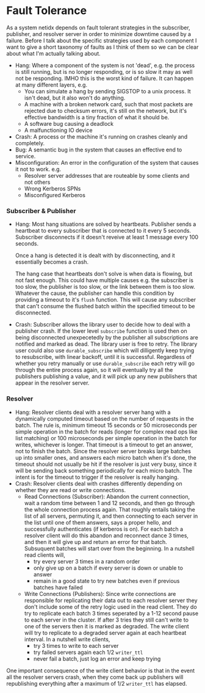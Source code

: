 # Fault Tolerance

As a system netidx depends on fault tolerant strategies in the
subscriber, publisher, and resolver server in order to minimize
downtime caused by a failure. Before I talk about the specific
strategies used by each component I want to give a short taxonomy of
faults as I think of them so we can be clear about what I'm actually
talking about.

- Hang: Where a component of the system is not 'dead', e.g. the
  process is still running, but is no longer responding, or is so slow
  it may as well not be responding. IMHO this is the worst kind of
  failure. It can happen at many different layers, e.g.
  - You can simulate a hang by sending SIGSTOP to a unix process. It
    isn't dead, but it also won't do anything.
  - A machine with a broken network card, such that most packets are
    rejected due to checksum errors, it's still on the network, but
    it's effective bandwidth is a tiny fraction of what it should be.
  - A software bug causing a deadlock
  - A malfunctioning IO device
- Crash: A process or the machine it's running on crashes cleanly and
  completely.
- Bug: A semantic bug in the system that causes an effective end to
  service.
- Misconfiguration: An error in the configuration of the system that
  causes it not to work. e.g.
  - Resolver server addresses that are routeable by some clients and not others
  - Wrong Kerberos SPNs
  - Misconfigured Kerberos

### Subscriber & Publisher

- Hang: Most hang situations are solved by heartbeats. Publisher sends
  a heartbeat to every subscriber that is connected to it every 5
  seconds. Subscriber disconnects if it doesn't reveive at least 1
  message every 100 seconds.

  Once a hang is detected it is dealt with by disconnecting, and it
  essentially becomes a crash.
  
  The hang case that heartbeats don't solve is when data is flowing,
  but not fast enough. This could have multiple causes e.g. the
  subscriber is too slow, the publisher is too slow, or the link
  between them is too slow. Whatever the cause, the publisher can
  handle this condition by providing a timeout to it's `flush`
  function. This will cause any subscriber that can't consume the
  flushed batch within the specified timeout to be disconnected.
- Crash: Subscriber allows the library user to decide how to deal with
  a publisher crash. If the lower level `subscribe` function is used
  then on being disconnected unexpecetedly by the publisher all
  subscriptions are notified and marked as dead. The library user is
  free to retry. The library user could also use `durable_subscribe`
  which will dilligently keep trying to resubscribe, with linear
  backoff, until it is successful. Regardless of whether you retry
  manually or use `durable_subscribe` each retry will go through the
  entire process again, so it will eventually try all the publishers
  publishing a value, and it will pick up any new publishers that
  appear in the resolver server.

### Resolver

- Hang: Resolver clients deal with a resolver server hang with a
  dynamically computed timeout based on the number of requests in the
  batch. The rule is, minimum timeout 15 seconds or 50 microseconds
  per simple operation in the batch for reads (longer for complex read
  ops like list matching) or 100 microseconds per simple operation in
  the batch for writes, whichever is longer. That timeout is a timeout
  to get an answer, not to finish the batch. Since the resolver server
  breaks large batches up into smaller ones, and answers each micro
  batch when it's done, the timeout should not usually be hit if the
  resolver is just very busy, since it will be sending back something
  periodically for each micro batch. The intent is for the timeout to
  trigger if the resolver is really hanging.
- Crash: Resolver clients deal with crashes differently depending on
  whether they are read or write connections.
  - Read Connections (Subscriber): Abandon the current connection, wait a random
    time between 1 and 12 seconds, and then go through the whole
    connection process again. That roughly entails taking the list of
    all servers, permuting it, and then connecting to each server in
    the list until one of them answers, says a proper hello, and
    successfully authenticates (if kerberos is on). For each batch a
    resolver client will do this abandon and reconnect dance 3 times,
    and then it will give up and return an error for that
    batch. Subsuquent batches will start over from the beginning. In a
    nutshell read clients will,
     - try every server 3 times in a random order
     - only give up on a batch if every server is down or unable to answer
     - remain in a good state to try new batches even if previous batches have failed
  - Write Connections (Publishers): Since write connections are
    responsible for replicating their data out to each resolver server
    they don't include some of the retry logic used in the read
    client. They do try to replicate each batch 3 times seperated by a
    1-12 second pause to each server in the cluster. If after 3 tries
    they still can't write to one of the servers then it is marked as
    degraded. The write client will try to replicate to a degraded
    server again at each heartbeat interval. In a nutshell write
    clients,
     - try 3 times to write to each server
     - try failed servers again each 1/2 `writer_ttl`
     - never fail a batch, just log an error and keep trying

One important consequence of the write client behavior is that in the
event all the resolver servers crash, when they come back up
publishers will republishing everything after a maximum of 1/2
`writer_ttl` has elapsed.
